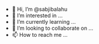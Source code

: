 - 👋 Hi, I’m @sabjibalahu
- 👀 I’m interested in ...
- 🌱 I’m currently learning ...
- 💞️ I’m looking to collaborate on ...
- 📫 How to reach me ...

<!---
sabjibalahu/sabjibalahu is a ✨ special ✨ repository because its `README.md` (this file) appears on your GitHub profile.
You can click the Preview link to take a look at your changes.
--->
